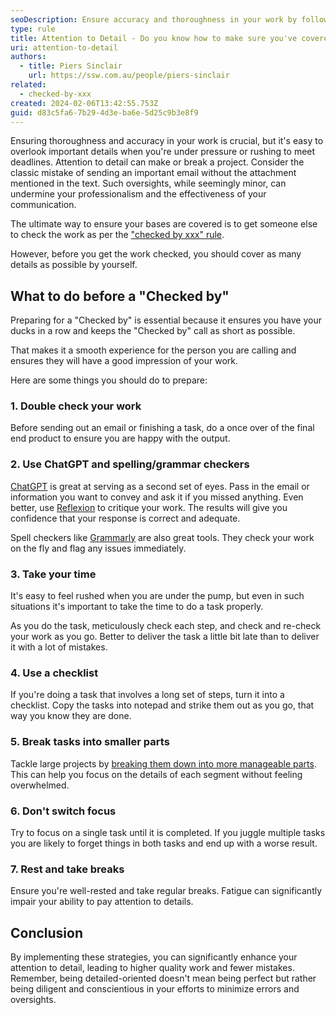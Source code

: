 ```yaml
---
seoDescription: Ensure accuracy and thoroughness in your work by following attention-to-detail strategies, including double-checking, using tools like ChatGPT and spell checkers, taking time to complete tasks, and breaking them down into smaller parts.
type: rule
title: Attention to Detail - Do you know how to make sure you've covered all your bases?
uri: attention-to-detail
authors:
  - title: Piers Sinclair
    url: https://ssw.com.au/people/piers-sinclair
related:
  - checked-by-xxx
created: 2024-02-06T13:42:55.753Z
guid: d83c5fa6-7b29-4d3e-ba6e-5d25c9b3e8f9
---
```


Ensuring thoroughness and accuracy in your work is crucial, but it's easy to overlook important details when you're under pressure or rushing to meet deadlines. Attention to detail can make or break a project. Consider the classic mistake of sending an important email without the attachment mentioned in the text. Such oversights, while seemingly minor, can undermine your professionalism and the effectiveness of your communication.

<!--endintro-->

The ultimate way to ensure your bases are covered is to get someone else to check the work as per the ["checked by xxx" rule](/checked-by-xxx).

However, before you get the work checked, you should cover as many details as possible by yourself.

## What to do before a "Checked by"

Preparing for a "Checked by" is essential because it ensures you have your ducks in a row and keeps the "Checked by" call as short as possible.

That makes it a smooth experience for the person you are calling and ensures they will have a good impression of your work.

Here are some things you should do to prepare:

### 1. Double check your work

Before sending out an email or finishing a task, do a once over of the final end product to ensure you are happy with the output.

### 2. Use ChatGPT and spelling/grammar checkers

[ChatGPT](https://chat.openai.com) is great at serving as a second set of eyes. Pass in the email or information you want to convey and ask it if you missed anything. Even better, use [Reflexion](/reflexion) to critique your work. The results will give you confidence that your response is correct and adequate.

Spell checkers like [Grammarly](https://www.grammarly.com) are also great tools. They check your work on the fly and flag any issues immediately.

### 3. Take your time

It's easy to feel rushed when you are under the pump, but even in such situations it's important to take the time to do a task properly.

As you do the task, meticulously check each step, and check and re-check your work as you go. Better to deliver the task a little bit late than to deliver it with a lot of mistakes.

### 4. Use a checklist

If you're doing a task that involves a long set of steps, turn it into a checklist. Copy the tasks into notepad and strike them out as you go, that way you know they are done.

### 5. Break tasks into smaller parts

Tackle large projects by [breaking them down into more manageable parts](/break-tasks). This can help you focus on the details of each segment without feeling overwhelmed.

### 6. Don't switch focus

Try to focus on a single task until it is completed. If you juggle multiple tasks you are likely to forget things in both tasks and end up with a worse result.

### 7. Rest and take breaks

Ensure you're well-rested and take regular breaks. Fatigue can significantly impair your ability to pay attention to details.

## Conclusion

By implementing these strategies, you can significantly enhance your attention to detail, leading to higher quality work and fewer mistakes. Remember, being detailed-oriented doesn't mean being perfect but rather being diligent and conscientious in your efforts to minimize errors and oversights.
